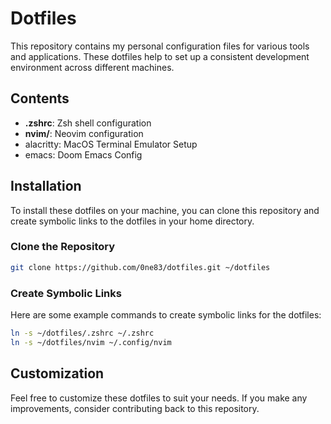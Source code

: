 # Dotfiles

This repository contains my personal configuration files for various tools and applications. These dotfiles help to set up a consistent development environment across different machines.

## Contents

- **.zshrc**: Zsh shell configuration
- **nvim/**: Neovim configuration
- alacritty: MacOS Terminal Emulator Setup
- emacs: Doom Emacs Config

## Installation

To install these dotfiles on your machine, you can clone this repository and create symbolic links to the dotfiles in your home directory.

### Clone the Repository

```sh
git clone https://github.com/0ne83/dotfiles.git ~/dotfiles
```

### Create Symbolic Links

Here are some example commands to create symbolic links for the dotfiles:

```sh
ln -s ~/dotfiles/.zshrc ~/.zshrc
ln -s ~/dotfiles/nvim ~/.config/nvim
```

## Customization

Feel free to customize these dotfiles to suit your needs. If you make any improvements, consider contributing back to this repository.
